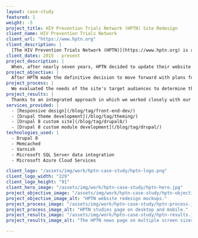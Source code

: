 ```yaml
---
layout: case-study
featured: 1
weight: -5
project_title: HIV Prevention Trials Network (HPTN) Site Redesign
client_name: HIV Prevention Trials Network
client_url: "https://www.hptn.org"
client_description: |
  [The HIV Prevention Trials Network (HPTN)](https://www.hptn.org) is a worldwide collaborative clinical trials network that brings together investigators, ethicists, community and other partners to develop and test the safety and efficacy of interventions designed to prevent the acquisition and transmission of HIV.
client_dates: 2015 - present
project_description: |
  When, after nearly seven years, HPTN decided to update their website to a modern, mobile-friendly site that was relatively easy to maintain and support, they started evaluating the capabitites of various content management systems that would meet their needs.  They settled on Drupal 8.
project_objective: |
  After HPTN made the definitive decision to move forward with plans for a website redesign using Drupal 8 as the basis for the content driven application, their primary objectives were: to provide their site users with a clean, modern site that loads easily on mobile devices in areas of the world with less than optimal bandwidth, and to provide the content maintainers with low maintenance, user friendly site that is intuitive and easy to use when adding and maintaining content.
project_process: |
  We evaluated the needs of the site's target audiences to determine the best path forward with the site design.  Once the design was completed, we began implementing the functional components of the site using Drupal 8.  We heavily relied on Drupal content entities to house data coming from legacy systems that was to be displayed on the site, themed the site so that it would render properly on a variety of mobile devices in use by remote scientists and clinical workers around the world, and leveraged both Drupal and external caching mechanisms to ensure prompt delivery of requests to end users.
project_results: |
  Thanks to an integrated approach in which we worked closely with our client, the new site launched in time for the HPTN Annual Conference, the ongoing maintenance and administration of the content has decreased dramatically, and both the corporate site maintainers and the remote users reaped the benefits of an easily navigable, mobile-friendly delivery of data.
services_provided: |
  - [Responsive design](/blog/tag/front-end-dev/)
  - [Drupal theme development](/blog/tag/theming/)
  - [Drupal 8 custom site](/blog/tag/drupal8/)
  - [Drupal 8 custom module development](/blog/tag/drupal/)
technologies_used: |
  - Drupal 8
  - Memcached
  - Varnish
  - Microsoft SQL Server data integration
  - Microsoft Azure Cloud Services

client_logo: "/assets/img/work/hptn-case-study/hptn-logo.png"
client_logo_width: "229"
client_logo_height: "91"
client_hero_image: "/assets/img/work/hptn-case-study/hptn-hero.jpg"
project_objective_image: "/assets/img/work/hptn-case-study/hptn-objective.jpg"
project_objective_image_alt: "HPTN website redesign mockups."
project_process_image: "/assets/img/work/hptn-case-study/hptn-process.jpg"
project_process_image_alt: "HPTN studies page on desktop and mobile."
project_results_image: "/assets/img/work/hptn-case-study/hptn-results.jpg"
project_results_image_alt: "The HPTN news page on multiple screen sizes."

---
```

